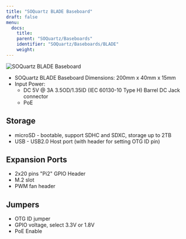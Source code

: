 ```yaml
---
title: "SOQuartz BLADE Baseboard"
draft: false
menu:
  docs:
    title:
    parent: "SOQuartz/Baseboards"
    identifier: "SOQuartz/Baseboards/BLADE"
    weight: 
---
```


![SOQuartz BLADE Baseboard](/documentation/SOQuartz/images/SOQuartz_BLADE_Dimension.jpg)

* SOQuartz BLADE Baseboard Dimensions: 200mm x 40mm x 15mm
* Input Power:
  * DC 5V @ 3A 3.5OD/1.35ID (IEC 60130-10 Type H) Barrel DC Jack connector
  * PoE

## Storage

* microSD - bootable, support SDHC and SDXC, storage up to 2TB
* USB - USB2.0 Host port (with header for setting OTG ID pin)

## Expansion Ports

* 2x20 pins "Pi2" GPIO Header
* M.2 slot
* PWM fan header

## Jumpers

* OTG ID jumper
* GPIO voltage, select 3.3V or 1.8V
* PoE Enable
